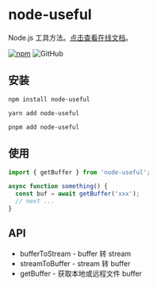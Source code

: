 # node-useful

Node.js 工具方法。[点击查看在线文档]。

[![npm][npm]][npm-url] ![GitHub](https://img.shields.io/github/license/caijf/node-useful.svg)

## 安装

```shell
npm install node-useful
```

```shell
yarn add node-useful
```

```shell
pnpm add node-useful
```

## 使用

```typescript
import { getBuffer } from 'node-useful';

async function something() {
  const buf = await getBuffer('xxx');
  // next ...
}
```

## API

- bufferToStream - buffer 转 stream
- streamToBuffer - stream 转 buffer
- getBuffer - 获取本地或远程文件 buffer

[npm]: https://img.shields.io/npm/v/node-useful.svg
[npm-url]: https://npmjs.com/package/node-useful
[点击查看在线文档]: https://caijf.github.io/node-useful/index.html
